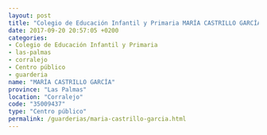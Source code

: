 ```yaml
---
layout: post
title: "Colegio de Educación Infantil y Primaria MARÍA CASTRILLO GARCÍA"
date: 2017-09-20 20:57:05 +0200
categories:
- Colegio de Educación Infantil y Primaria
- las-palmas
- corralejo
- Centro público
- guarderia
name: "MARÍA CASTRILLO GARCÍA"
province: "Las Palmas"
location: "Corralejo"
code: "35009437"
type: "Centro público"
permalink: /guarderias/maria-castrillo-garcia.html
---
```

